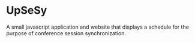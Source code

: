 # UpSeSy
A small javascript application and website that displays a schedule for the purpose of conference session synchronization.
